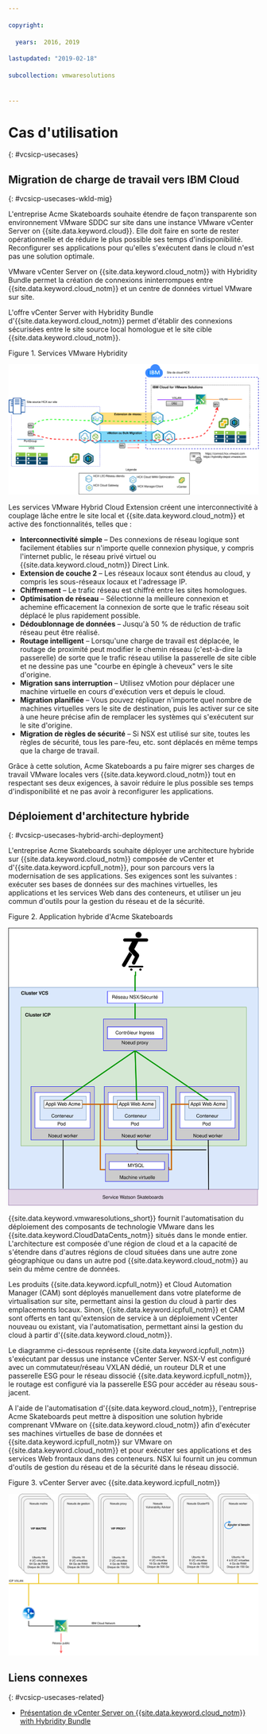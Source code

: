 ```yaml
---

copyright:

  years:  2016, 2019

lastupdated: "2019-02-18"

subcollection: vmwaresolutions


---
```


# Cas d'utilisation
{: #vcsicp-usecases}

## Migration de charge de travail vers IBM Cloud
{: #vcsicp-usecases-wkld-mig}

L'entreprise Acme Skateboards souhaite étendre de façon transparente son environnement VMware SDDC sur site dans une instance VMware vCenter Server on {{site.data.keyword.cloud}}. Elle doit faire en sorte de rester opérationnelle et de réduire le plus possible ses temps d'indisponibilité. Reconfigurer ses applications pour qu'elles s'exécutent dans le cloud n'est pas une solution optimale.

VMware vCenter Server on {{site.data.keyword.cloud_notm}} with Hybridity Bundle permet la création de connexions ininterrompues entre {{site.data.keyword.cloud_notm}} et un centre de données virtuel VMware sur site.

L'offre vCenter Server with Hybridity Bundle d'{{site.data.keyword.cloud_notm}} permet d'établir des connexions sécurisées entre le site source local homologue et le site cible {{site.data.keyword.cloud_notm}}.

Figure 1. Services VMware Hybridity

![Services VMware Hybrid Cloud Extension](vcsicp-hcx.svg)

Les services VMware Hybrid Cloud Extension créent une interconnectivité à couplage lâche entre le site local et {{site.data.keyword.cloud_notm}} et active des fonctionnalités, telles que :
- **Interconnectivité simple** – Des connexions de réseau logique sont facilement établies sur n'importe quelle connexion physique, y compris l'internet public, le réseau privé virtuel ou {{site.data.keyword.cloud_notm}} Direct Link.
- **Extension de couche 2** – Les réseaux locaux sont étendus au cloud, y compris les sous-réseaux locaux et l'adressage IP.
- **Chiffrement** – Le trafic réseau est chiffré entre les sites homologues.
- **Optimisation de réseau** – Sélectionne la meilleure connexion et achemine efficacement la connexion de sorte que le trafic réseau soit déplacé le plus rapidement possible.
- **Dédoublonnage de données** – Jusqu'à 50 % de réduction de trafic réseau peut être réalisé.
- **Routage intelligent** – Lorsqu'une charge de travail est déplacée, le routage de proximité peut modifier le chemin réseau (c'est-à-dire la passerelle) de sorte que le trafic réseau utilise la passerelle de site cible et ne dessine pas une "courbe en épingle à cheveux" vers le site d'origine.
- **Migration sans interruption** – Utilisez vMotion pour déplacer une machine virtuelle en cours d'exécution vers et depuis le cloud.
- **Migration planifiée** – Vous pouvez répliquer n'importe quel nombre de machines virtuelles vers le site de destination, puis les activer sur ce site à une heure précise afin de remplacer les systèmes qui s'exécutent sur le site d'origine.
- **Migration de règles de sécurité** – Si NSX est utilisé sur site, toutes les règles de sécurité, tous les pare-feu, etc. sont déplacés en même temps que la charge de travail.

Grâce à cette solution, Acme Skateboards a pu faire migrer ses charges de travail VMware locales vers {{site.data.keyword.cloud_notm}} tout en respectant ses deux exigences, à savoir réduire le plus possible ses temps d'indisponibilité et ne pas avoir à reconfigurer les applications.

## Déploiement d'architecture hybride
{: #vcsicp-usecases-hybrid-archi-deployment}

L'entreprise Acme Skateboards souhaite déployer une architecture hybride sur {{site.data.keyword.cloud_notm}} composée de vCenter et d'{{site.data.keyword.icpfull_notm}}, pour son parcours vers la modernisation de ses applications. Ses exigences sont les suivantes : exécuter ses bases de données sur des machines virtuelles, les applications et les services Web dans des conteneurs, et utiliser un jeu commun d'outils pour la gestion du réseau et de la sécurité.

Figure 2. Application hybride d'Acme Skateboards

![Application hybride d'Acme Skateboards](vcsicp-acme-skateboards-app.svg)

{{site.data.keyword.vmwaresolutions_short}} fournit l'automatisation du déploiement des composants de technologie VMware dans les {{site.data.keyword.CloudDataCents_notm}} situés dans le monde entier. L'architecture est composée d'une région de cloud et a la capacité de s'étendre dans d'autres régions de cloud situées dans une autre zone géographique ou dans un autre pod {{site.data.keyword.cloud_notm}} au sein du même centre de données.

Les produits {{site.data.keyword.icpfull_notm}} et Cloud Automation Manager (CAM) sont déployés manuellement dans votre plateforme de virtualisation sur site, permettant ainsi la gestion du cloud à partir des emplacements locaux. Sinon, {{site.data.keyword.icpfull_notm}} et CAM sont offerts en tant qu'extension de service à un déploiement vCenter nouveau ou existant, via l'automatisation, permettant ainsi la gestion du cloud à partir d'{{site.data.keyword.cloud_notm}}.

Le diagramme ci-dessous représente {{site.data.keyword.icpfull_notm}} s'exécutant par dessus une instance vCenter Server. NSX-V est configuré avec un commutateur/réseau VXLAN dédié, un routeur DLR et une passerelle ESG pour le réseau dissocié {{site.data.keyword.icpfull_notm}}, le routage est configuré via la passerelle ESG pour accéder au réseau sous-jacent.

A l'aide de l'automatisation d'{{site.data.keyword.cloud_notm}}, l'entreprise Acme Skateboards peut mettre à disposition une solution hybride comprenant VMware on {{site.data.keyword.cloud_notm}} afin d'exécuter ses machines virtuelles de base de données et {{site.data.keyword.icpfull_notm}} sur VMware on {{site.data.keyword.cloud_notm}} et pour exécuter ses applications et des services Web frontaux dans des conteneurs. NSX lui fournit un jeu commun d'outils de gestion du réseau et de la sécurité dans le réseau dissocié.

Figure 3. vCenter Server avec {{site.data.keyword.icpfull_notm}}

![vCenter Server avec {{site.data.keyword.icpfull_notm}}](vcsicp-virtual-icp-deployment-vcs.svg)

## Liens connexes
{: #vcsicp-usecases-related}

* [Présentation de vCenter Server on {{site.data.keyword.cloud_notm}} with Hybridity Bundle](/docs/services/vmwaresolutions/archiref/vcs?topic=vmware-solutions-vcs-hybridity-intro)
